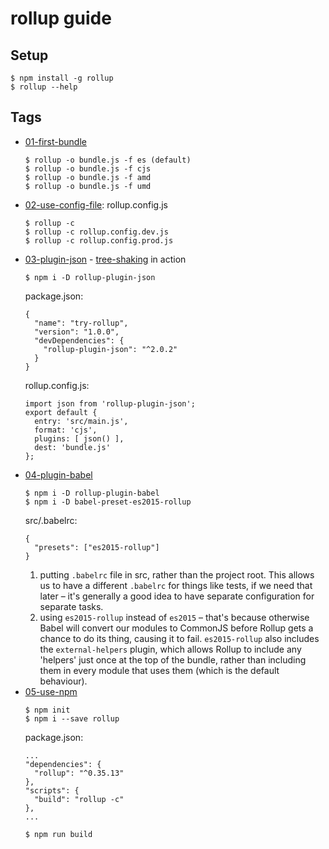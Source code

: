 # rollup guide

## Setup
```
$ npm install -g rollup
$ rollup --help
```

## Tags
- [01-first-bundle](http://rollupjs.org/guide/#creating-your-first-bundle)
	```
	$ rollup -o bundle.js -f es (default)
	$ rollup -o bundle.js -f cjs
	$ rollup -o bundle.js -f amd
	$ rollup -o bundle.js -f umd
	```
- [02-use-config-file](http://rollupjs.org/guide/#using-config-files): rollup.config.js
	```
	$ rollup -c
	$ rollup -c rollup.config.dev.js
	$ rollup -c rollup.config.prod.js
	```
- [03-plugin-json](http://rollupjs.org/guide/#getting-started-with-plugins) -  [tree-shaking](http://rollupjs.org/guide/#what-is-tree-shaking-) in action
	```
	$ npm i -D rollup-plugin-json
	```
	package.json:
	```
	{
	  "name": "try-rollup",
	  "version": "1.0.0",
	  "devDependencies": {
	    "rollup-plugin-json": "^2.0.2"
	  }
	}
	```
	rollup.config.js:
	```
	import json from 'rollup-plugin-json';
	export default {
	  entry: 'src/main.js',
	  format: 'cjs',
	  plugins: [ json() ],
	  dest: 'bundle.js'
	};
	```
- [04-plugin-babel](http://rollupjs.org/guide/#using-rollup-with-babel)
	```
	$ npm i -D rollup-plugin-babel
	$ npm i -D babel-preset-es2015-rollup
	```
	src/.babelrc:
	```
	{
	  "presets": ["es2015-rollup"]
	}
	```
	1. putting `.babelrc` file in src, rather than the project root. This allows us to have a different `.babelrc` for things like tests, if we need that later – it's generally a good idea to have separate configuration for separate tasks.  
	2. using `es2015-rollup` instead of `es2015` – that's because otherwise Babel will convert our modules to CommonJS before Rollup gets a chance to do its thing, causing it to fail. `es2015-rollup` also includes the `external-helpers` plugin, which allows Rollup to include any 'helpers' just once at the top of the bundle, rather than including them in every module that uses them (which is the default behaviour).
- [05-use-npm](http://rollupjs.org/guide/#using-rollup-with-npm)
	```
	$ npm init
	$ npm i --save rollup
	```
	package.json:
	```
	...
	"dependencies": {
	  "rollup": "^0.35.13"
	},
	"scripts": {
	  "build": "rollup -c"
	},
	...
	```
	```
	$ npm run build
	```